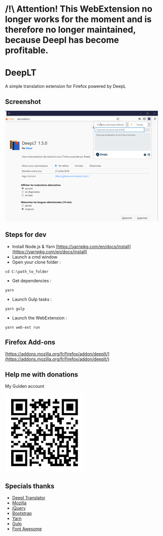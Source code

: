 # /!\ Attention! This WebExtension no longer works for the moment and is therefore no longer maintained, because Deepl has become profitable.

# DeepLT
A simple translation extension for Firefox powered by DeepL

## Screenshot
![DeepLT](./screenshots/deeplt_1.5.0.png)

## Steps for dev
* Install Node.js & Yarn [https://yarnpkg.com/en/docs/install](https://yarnpkg.com/en/docs/install)
* Launch a cmd window
* Open your clone folder :
```
cd C:\path_to_folder
```
* Get dependencies :
```
yarn
```
* Launch Gulp tasks :
```
yarn gulp
```
* Launch the WebExtension :
```
yarn web-ext run
```

## Firefox Add-ons
[https://addons.mozilla.org/fr/firefox/addon/deeplt/](https://addons.mozilla.org/fr/firefox/addon/deeplt/)

## Help me with donations
My Gulden account

![DeepLT](./donation/gulden_silbad.png)

## Specials thanks
* [Deepl Translator](https://www.deepl.com/translator)
* [Mozilla](https://www.mozilla.org)
* [jQuery](https://jquery.com)
* [Bootstrap](https://getbootstrap.com)
* [Yarn](https://yarnpkg.com)
* [Gulp](https://gulpjs.com)
* [Font Awesome](https://fontawesome.com/v4.7.0/)
